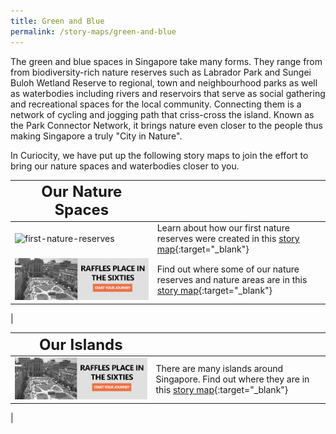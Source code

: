 ```yaml
---
title: Green and Blue
permalink: /story-maps/green-and-blue
---
```

The green and blue spaces in Singapore take many forms. They range from  from biodiversity-rich nature reserves such as Labrador Park and Sungei Buloh Wetland Reserve to regional, town and neighbourhood parks as well as waterbodies including rivers and reservoirs that serve as social gathering and recreational spaces for the local community. Connecting them is a network of cycling and jogging path that criss-cross the island. Known as the Park Connector Network, it brings nature even closer to the people thus making Singapore a truly "City in Nature".

In Curiocity, we have put up the following story maps to join the effort to bring our nature spaces and waterbodies closer to you.

| **<font size="5">Our Nature Spaces</font>** | | 
| -------- | -------- |
| <img src="/images/storymap-image-first-nature-reserves.PNG" alt="first-nature-reserves" style="width:650px;" />     | Learn about how our first nature reserves were created in this [story map](/resource-room/story-maps/nature-reserves-first){:target="_blank"}  |
| <img src="/images/storymap-image-raffles-place-sixties.png" alt="qr-code-storymap-bridges-singapore-river" style="width:650px;" />     | Find out where some of our nature reserves and nature areas are in this [story map](/resource-room/story-maps/raffles-place-in-the-60s){:target="_blank"}  |
| 

| **<font size="5">Our Islands</font>** | | 
| -------- | -------- |
| <img src="/images/storymap-image-raffles-place-sixties.png" alt="qr-code-storymap-bridges-singapore-river" style="width:650px;" />     | There are many islands around Singapore. Find out where they are in this [story map](/resource-room/story-maps/raffles-place-in-the-60s){:target="_blank"}  |
|